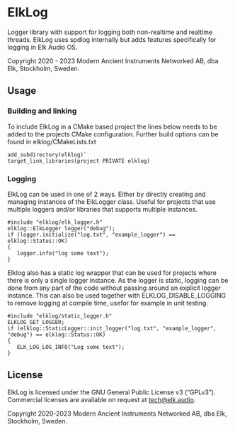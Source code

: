 # ElkLog
Logger library with support for logging both non-realtime and realtime threads. ElkLog uses spdlog internally but adds features specifically for logging in Elk Audio OS. 

Copyright 2020 - 2023 Modern Ancient Instruments Networked AB, dba Elk, Stockholm, Sweden.

## Usage

### Building and linking
To include ElkLog in a CMake based project the lines below needs to be added to the projects CMake configuration. Further build options can be found in elklog/CMakeLists.txt
```
add_subdirectory(elklog)`
target_link_libraries(project PRIVATE elklog)
```

### Logging
ElkLog can be used in one of 2 ways. Either by directly creating and managing instances of the ElkLogger class. Useful for projects that use multiple loggers and/or libraries that supports multiple instances.
``` 
#include "elklog/elk_logger.h"
elklog::ElkLogger logger("debug");
if (logger.initialize("log.txt", "example_logger") == elklog::Status::OK)
{
   logger.info("log some text");
}  
```
Elklog also has a static log wrapper that can be used for projects where there is only a single logger instance. As the logger is static, logging can be done from any part of the code without passing around an explicit logger instance. 
This can also be used together with ELKLOG_DISABLE_LOGGING to remove logging at compile time, usefor for example in unit testing.

```
#include "elklog/static_logger.h"
ELKLOG_GET_LOGGER;
if (elklog::StaticLogger::init_logger("log.txt", "example_logger", "debug") == elklog::Status::OK)
{
   ELK_LOG_LOG_INFO("Log some text");
}
```
## License

ElkLog is licensed under the GNU General Public License v3 (“GPLv3”). Commercial licenses are available on request at tech@elk.audio.

Copyright 2020-2023 Modern Ancient Instruments Networked AB, dba Elk, Stockholm, Sweden.
